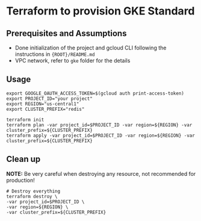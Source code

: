 # Terraform to provision GKE Standard

## Prerequisites and Assumptions
* Done initialization of the project and gcloud CLI following the instructions in `{ROOT}/README.md`
* VPC network, refer to `gke` folder for the details

## Usage
```
export GOOGLE_OAUTH_ACCESS_TOKEN=$(gcloud auth print-access-token)
export PROJECT_ID="your project"
export REGION="us-central1"
export CLUSTER_PREFIX="redis"

terraform init
terraform plan -var project_id=$PROJECT_ID -var region=${REGION} -var cluster_prefix=${CLUSTER_PREFIX}
terraform apply -var project_id=$PROJECT_ID -var region=${REGION} -var cluster_prefix=${CLUSTER_PREFIX}
```
## Clean up
**NOTE:** Be very careful when destroying any resource, not recommended for production!
```
# Destroy everything
terraform destroy \
-var project_id=$PROJECT_ID \
-var region=${REGION} \
-var cluster_prefix=${CLUSTER_PREFIX}

